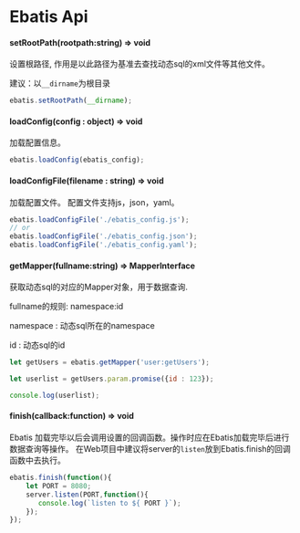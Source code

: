 # Ebatis Api

#### setRootPath(rootpath:string) => void
设置根路径, 作用是以此路径为基准去查找动态sql的xml文件等其他文件。

建议：以`__dirname`为根目录
```js
ebatis.setRootPath(__dirname);
```

#### loadConfig(config : object) => void
加载配置信息。

```js
ebatis.loadConfig(ebatis_config);
```

#### loadConfigFile(filename : string) => void
加载配置文件。
配置文件支持js，json，yaml。

```js
ebatis.loadConfigFile('./ebatis_config.js');
// or
ebatis.loadConfigFile('./ebatis_config.json');
ebatis.loadConfigFile('./ebatis_config.yaml');
```

#### getMapper(fullname:string) => MapperInterface
获取动态sql的对应的Mapper对象，用于数据查询.

fullname的规则: namespace:id

namespace : 动态sql所在的namespace

id        : 动态sql的id
```js
let getUsers = ebatis.getMapper('user:getUsers');

let userlist = getUsers.param.promise({id : 123});

console.log(userlist);
```

#### finish(callback:function) => void
Ebatis 加载完毕以后会调用设置的回调函数。操作时应在Ebatis加载完毕后进行数据查询等操作。
在Web项目中建议将server的`listen`放到Ebatis.finish的回调函数中去执行。
```js
ebatis.finish(function(){
    let PORT = 8080;
    server.listen(PORT,function(){
       console.log(`listen to ${ PORT }`);
    }); 
});
```